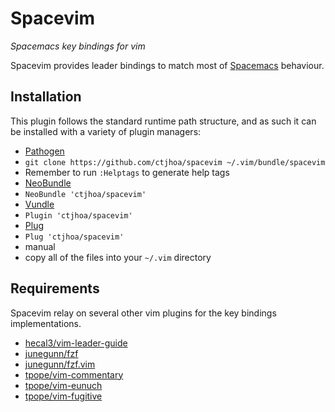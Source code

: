 # Spacevim
*Spacemacs key bindings for vim*

Spacevim provides leader bindings to match most of [Spacemacs](https://github.com/syl20bnr/spacemacs) behaviour.

##  Installation
This plugin follows the standard runtime path structure, and as such it can be installed with a variety of plugin managers:

*  [Pathogen](https://github.com/tpope/vim-pathogen)
  *  `git clone https://github.com/ctjhoa/spacevim ~/.vim/bundle/spacevim`
  *  Remember to run `:Helptags` to generate help tags
*  [NeoBundle](https://github.com/Shougo/neobundle.vim)
  *  `NeoBundle 'ctjhoa/spacevim'`
*  [Vundle](https://github.com/gmarik/vundle)
  *  `Plugin 'ctjhoa/spacevim'`
*  [Plug](https://github.com/junegunn/vim-plug)
  *  `Plug 'ctjhoa/spacevim'`
*  manual
  *  copy all of the files into your `~/.vim` directory

## Requirements
Spacevim relay on several other vim plugins for the key bindings implementations.
- [hecal3/vim-leader-guide](https://github.com/hecal3/vim-leader-guide)
- [junegunn/fzf](https://github.com/junegunn/fzf)
- [junegunn/fzf.vim](https://github.com/junegunn/fzf.vim)
- [tpope/vim-commentary](https://github.com/tpope/vim-commentary)
- [tpope/vim-eunuch](https://github.com/tpope/vim-eunuch)
- [tpope/vim-fugitive](https://github.com/tpope/vim-fugitive)
